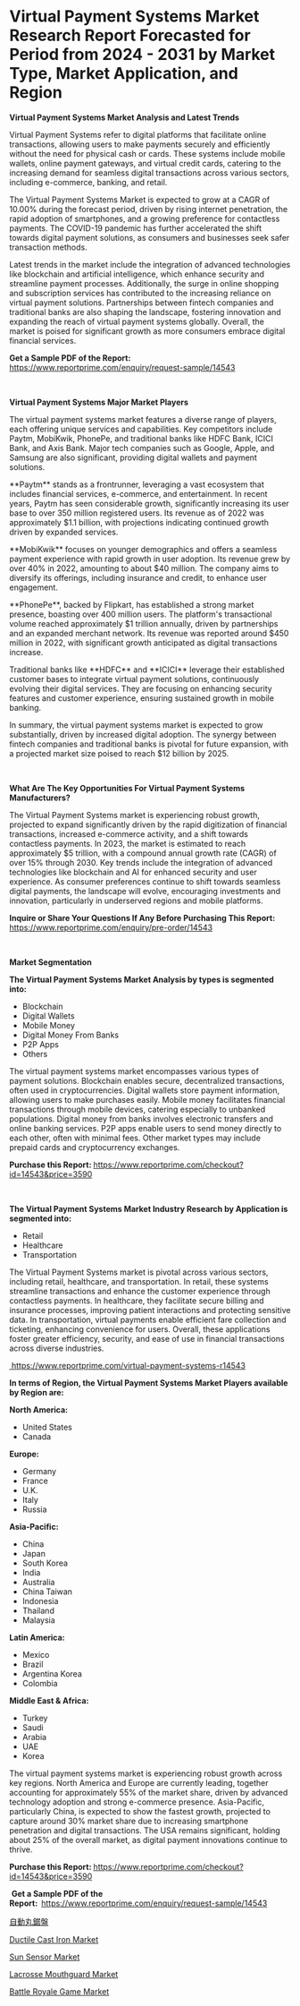 <p><h1>Virtual Payment Systems Market Research Report Forecasted for Period from 2024 -  2031 by Market Type, Market Application, and Region</h1></p><p><strong>Virtual Payment Systems Market Analysis and Latest Trends</strong></p>
<p><p>Virtual Payment Systems refer to digital platforms that facilitate online transactions, allowing users to make payments securely and efficiently without the need for physical cash or cards. These systems include mobile wallets, online payment gateways, and virtual credit cards, catering to the increasing demand for seamless digital transactions across various sectors, including e-commerce, banking, and retail.</p><p>The Virtual Payment Systems Market is expected to grow at a CAGR of 10.00% during the forecast period, driven by rising internet penetration, the rapid adoption of smartphones, and a growing preference for contactless payments. The COVID-19 pandemic has further accelerated the shift towards digital payment solutions, as consumers and businesses seek safer transaction methods.</p><p>Latest trends in the market include the integration of advanced technologies like blockchain and artificial intelligence, which enhance security and streamline payment processes. Additionally, the surge in online shopping and subscription services has contributed to the increasing reliance on virtual payment solutions. Partnerships between fintech companies and traditional banks are also shaping the landscape, fostering innovation and expanding the reach of virtual payment systems globally. Overall, the market is poised for significant growth as more consumers embrace digital financial services.</p></p>
<p><strong>Get a Sample PDF of the Report:&nbsp;</strong> <a href="https://www.reportprime.com/enquiry/request-sample/14543">https://www.reportprime.com/enquiry/request-sample/14543</a></p>
<p>&nbsp;</p>
<p><strong>Virtual Payment Systems Major Market Players</strong></p>
<p><p>The virtual payment systems market features a diverse range of players, each offering unique services and capabilities. Key competitors include Paytm, MobiKwik, PhonePe, and traditional banks like HDFC Bank, ICICI Bank, and Axis Bank. Major tech companies such as Google, Apple, and Samsung are also significant, providing digital wallets and payment solutions.</p><p>**Paytm** stands as a frontrunner, leveraging a vast ecosystem that includes financial services, e-commerce, and entertainment. In recent years, Paytm has seen considerable growth, significantly increasing its user base to over 350 million registered users. Its revenue as of 2022 was approximately $1.1 billion, with projections indicating continued growth driven by expanded services.</p><p>**MobiKwik** focuses on younger demographics and offers a seamless payment experience with rapid growth in user adoption. Its revenue grew by over 40% in 2022, amounting to about $40 million. The company aims to diversify its offerings, including insurance and credit, to enhance user engagement.</p><p>**PhonePe**, backed by Flipkart, has established a strong market presence, boasting over 400 million users. The platform's transactional volume reached approximately $1 trillion annually, driven by partnerships and an expanded merchant network. Its revenue was reported around $450 million in 2022, with significant growth anticipated as digital transactions increase.</p><p>Traditional banks like **HDFC** and **ICICI** leverage their established customer bases to integrate virtual payment solutions, continuously evolving their digital services. They are focusing on enhancing security features and customer experience, ensuring sustained growth in mobile banking.</p><p>In summary, the virtual payment systems market is expected to grow substantially, driven by increased digital adoption. The synergy between fintech companies and traditional banks is pivotal for future expansion, with a projected market size poised to reach $12 billion by 2025.</p></p>
<p>&nbsp;</p>
<p><strong>What Are The Key Opportunities For Virtual Payment Systems Manufacturers?</strong></p>
<p><p>The Virtual Payment Systems market is experiencing robust growth, projected to expand significantly driven by the rapid digitization of financial transactions, increased e-commerce activity, and a shift towards contactless payments. In 2023, the market is estimated to reach approximately $5 trillion, with a compound annual growth rate (CAGR) of over 15% through 2030. Key trends include the integration of advanced technologies like blockchain and AI for enhanced security and user experience. As consumer preferences continue to shift towards seamless digital payments, the landscape will evolve, encouraging investments and innovation, particularly in underserved regions and mobile platforms.</p></p>
<p><strong>Inquire or Share Your Questions If Any Before Purchasing This Report:</strong> <a href="https://www.reportprime.com/enquiry/pre-order/14543">https://www.reportprime.com/enquiry/pre-order/14543</a></p>
<p>&nbsp;</p>
<p><strong>Market Segmentation</strong></p>
<p><strong>The Virtual Payment Systems Market Analysis by types is segmented into:</strong></p>
<p><ul><li>Blockchain</li><li>Digital Wallets</li><li>Mobile Money</li><li>Digital Money From Banks</li><li>P2P Apps</li><li>Others</li></ul></p>
<p><p>The virtual payment systems market encompasses various types of payment solutions. Blockchain enables secure, decentralized transactions, often used in cryptocurrencies. Digital wallets store payment information, allowing users to make purchases easily. Mobile money facilitates financial transactions through mobile devices, catering especially to unbanked populations. Digital money from banks involves electronic transfers and online banking services. P2P apps enable users to send money directly to each other, often with minimal fees. Other market types may include prepaid cards and cryptocurrency exchanges.</p></p>
<p><strong>Purchase this Report:&nbsp;</strong><a href="https://www.reportprime.com/checkout?id=14543&price=3590">https://www.reportprime.com/checkout?id=14543&price=3590</a></p>
<p>&nbsp;</p>
<p><strong>The Virtual Payment Systems Market Industry Research by Application is segmented into:</strong></p>
<p><ul><li>Retail</li><li>Healthcare</li><li>Transportation</li></ul></p>
<p><p>The Virtual Payment Systems market is pivotal across various sectors, including retail, healthcare, and transportation. In retail, these systems streamline transactions and enhance the customer experience through contactless payments. In healthcare, they facilitate secure billing and insurance processes, improving patient interactions and protecting sensitive data. In transportation, virtual payments enable efficient fare collection and ticketing, enhancing convenience for users. Overall, these applications foster greater efficiency, security, and ease of use in financial transactions across diverse industries.</p></p>
<p><a href="https://www.reportprime.com/virtual-payment-systems-r14543">&nbsp;https://www.reportprime.com/virtual-payment-systems-r14543</a></p>
<p><strong>In terms of Region, the Virtual Payment Systems Market Players available by Region are:</strong></p>
<p>
    <p> <strong> North America: </strong>
        <ul>
            <li>United States</li>
            <li>Canada</li>
        </ul>
        </p> 
    <p> <strong> Europe: </strong>
        <ul>
            <li>Germany</li>
            <li>France</li>
            <li>U.K.</li>
            <li>Italy</li>
            <li>Russia</li>
        </ul>
        </p> 
    <p> <strong> Asia-Pacific: </strong>
        <ul>
            <li>China</li>
            <li>Japan</li>
            <li>South Korea</li>
            <li>India</li>
            <li>Australia</li>
            <li>China Taiwan</li>
            <li>Indonesia</li>
            <li>Thailand</li>
            <li>Malaysia</li>
        </ul>
        </p> 
    <p> <strong> Latin America: </strong>
        <ul>
            <li>Mexico</li>
            <li>Brazil</li>
            <li>Argentina Korea</li>
            <li>Colombia</li>
        </ul>
        </p> 
    <p> <strong> Middle East & Africa: </strong>
        <ul>
            <li>Turkey</li>
            <li>Saudi</li>
            <li>Arabia</li>
            <li>UAE</li>
            <li>Korea</li>
        </ul>
    </p>
    </p>
<p><p>The virtual payment systems market is experiencing robust growth across key regions. North America and Europe are currently leading, together accounting for approximately 55% of the market share, driven by advanced technology adoption and strong e-commerce presence. Asia-Pacific, particularly China, is expected to show the fastest growth, projected to capture around 30% market share due to increasing smartphone penetration and digital transactions. The USA remains significant, holding about 25% of the overall market, as digital payment innovations continue to thrive.</p></p>
<p><strong>Purchase this Report: </strong><a href="https://www.reportprime.com/checkout?id=14543&price=3590">https://www.reportprime.com/checkout?id=14543&price=3590</a></p>
<p>&nbsp;<strong>Get a Sample PDF of the Report:&nbsp;&nbsp;</strong><a href="https://www.reportprime.com/enquiry/request-sample/14543">https://www.reportprime.com/enquiry/request-sample/14543</a></p>
<p><strong></strong></p>
<p><p><a href="https://medium.com/@cleogerhold_78164/%E8%87%AA%E5%8B%95%E5%86%86%E9%8B%B8%E6%A9%9F%E5%B8%82%E5%A0%B4%E3%81%AE%E3%83%80%E3%82%A4%E3%83%8A%E3%83%9F%E3%82%AF%E3%82%B9%E3%82%92%E6%8E%A2%E3%82%8B-2024%E5%B9%B4%E3%81%8B%E3%82%892031%E5%B9%B4%E3%81%BE%E3%81%A7%E3%81%AE%E8%87%AA%E5%8B%95%E5%86%86%E9%8B%B8%E6%A9%9F%E5%B8%82%E5%A0%B4%E3%81%AB%E3%81%8A%E3%81%91%E3%82%8B%E5%8F%8E%E7%9B%8A%E5%88%86%E6%9E%90%E3%81%A8%E6%88%90%E9%95%B7%E4%BA%88%E6%B8%AC-9654cc1b72f9">自動丸鋸盤</a></p><p><a href="https://issuu.com/reportprime-2/docs/ductile-cast-iron-market-size-2030._83274319502007">Ductile Cast Iron Market</a></p><p><a href="https://www.linkedin.com/pulse/role-sun-sensor-market-applications-leogeomeoothers-types-qnlue?trackingId=6iblsaGZTmG0tdjl4NKb1g%3D%3D">Sun Sensor Market</a></p><p><a href="https://medium.com/@trameciabutler45/the-global-lacrosse-mouthguard-market-is-at-the-forefront-of-innovation-driving-rapid-industry-eabf35c0cc20">Lacrosse Mouthguard Market</a></p><p><a href="https://www.linkedin.com/pulse/battle-royale-game-market-size-share-analysis-growth-trends-tdyrf?trackingId=4P0Y8ZsaSaSqaqDN6dwV9w%3D%3D">Battle Royale Game Market</a></p></p>